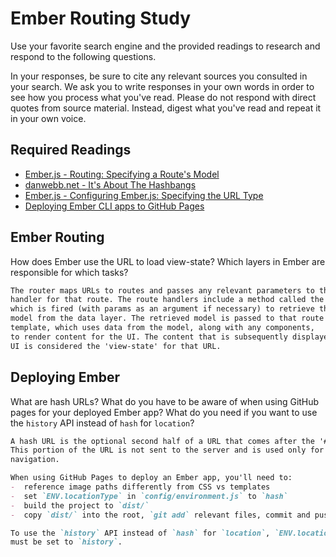 # Ember Routing Study

Use your favorite search engine and the provided readings to research and
respond to the following questions.

In your responses, be sure to cite any relevant sources you consulted in your
search. We ask you to write responses in your own words in order to see how you
process what you've read. Please do not respond with direct quotes from source
material. Instead, digest what you've read and repeat it in your own voice.

## Required Readings

-   [Ember.js - Routing: Specifying a Route's Model](https://guides.emberjs.com/v2.11.0/routing/specifying-a-routes-model/)
-   [danwebb.net - It's About The Hashbangs](http://danwebb.net/2011/5/28/it-is-about-the-hashbangs)
-   [Ember.js - Configuring Ember.js: Specifying the URL Type](https://guides.emberjs.com/v2.11.0/configuring-ember/specifying-url-type/)
-   [Deploying Ember CLI apps to GitHub Pages](http://osxi.github.io/ember/github/git/2015/09/22/ember-cli-apps-on-github-pages.html)

## Ember Routing

How does Ember use the URL to load view-state? Which layers in Ember are
responsible for which tasks?

```md
The router maps URLs to routes and passes any relevant parameters to the route
handler for that route. The route handlers include a method called the model hook,
which is fired (with params as an argument if necessary) to retrieve the correct
model from the data layer. The retrieved model is passed to that route's
template, which uses data from the model, along with any components,
to render content for the UI. The content that is subsequently displayed in the
UI is considered the 'view-state' for that URL.
```

## Deploying Ember

What are hash URLs? What do you have to be aware of when using GitHub pages for
your deployed Ember app? What do you need if you want to use the `history` API
instead of `hash` for `location`?

```md
A hash URL is the optional second half of a URL that comes after the '#' symbol.
This portion of the URL is not sent to the server and is used only for local
navigation.

When using GitHub Pages to deploy an Ember app, you'll need to:
-  reference image paths differently from CSS vs templates
-  set `ENV.locationType` in `config/environment.js` to `hash`
-  build the project to `dist/`
-  copy `dist/` into the root, `git add` relevant files, commit and push

To use the `history` API instead of `hash` for `location`, `ENV.locationType`
must be set to `history`.
```
